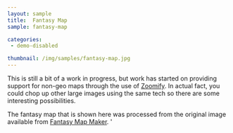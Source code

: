 ```yaml
---
layout: sample
title:  Fantasy Map
sample: fantasy-map

categories:
 - demo-disabled

thumbnail: /img/samples/fantasy-map.jpg
---
```


This is still a bit of a work in progress, but work has started on providing support for non-geo maps through the use of [Zoomify](http://zoomify.com/). In actual fact, you could chop up other large images using the same tech so there are some interesting possibilities.

The fantasy map that is shown here was processed from the original image available from [Fantasy Map Maker](http://www.fantasymapmaker.com/epic-world-cinematic-landscapes/).
'

